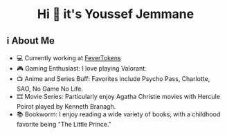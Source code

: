 <h1 align="center">Hi 👋 it's Youssef Jemmane</h1>

## ℹ️ About Me

- 💻 Currently working at [FeverTokens](https://fevertokens.com/)
- 🎮 Gaming Enthusiast: I love playing Valorant.
- 📺 Anime and Series Buff: Favorites include Psycho Pass, Charlotte, SAO, No Game No Life.
- 🎞️ Movie Series: Particularly enjoy Agatha Christie movies with Hercule Poirot played by Kenneth Branagh.
- 📚 Bookworm: I enjoy reading a wide variety of books, with a childhood favorite being "The Little Prince."
